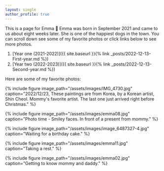 ```yaml
---
layout: single
author_profile: true
---
```


This is a page for Emma :feet:  Emma was born in September 2021 and came to us about eight weeks later. 
She is one of the happiest dogs in the town. You can scroll down see some of my favorite photos or click links below to see more photos.

1. [Year one (2021-2022)]({{ site.baseurl }}{% link _posts/2022-12-13-First-year.md %})
2. [Year two (2022-2023)]({{ site.baseurl }}{% link _posts/2022-12-13-Second-year.md %})

Here are some of my favorite photos:

{% include figure image_path="/assets/images/IMG_4730.jpg" caption="2022/12/23, These paintings are from Korea, by a Korean artist, Shin Cheol. Mommy's favorite artist. The last one just arrived right before Christmas." %}

<!-- {% include figure image_path="/assets/images/IMG_4686.jpg" caption="2022/12/22, New pictures arrived!" %}  -->

<!-- {% include figure image_path="/assets/images/image_123927839.jpg" caption="2022/12/21, Taking a rest - too cold to be outside." %}  -->

<!-- {% include figure image_path="/assets/images/IMG_4630.jpg" caption="2022/12/19, Working hard." %}  -->

<!-- {% include figure image_path="/assets/images/IMG_4618_b.jpg" caption="2022/12/19, Walking at night." %}  -->


<!-- {% include figure image_path="/assets/images/emma05.jpg" caption="2022/11/6, Is this mine?" %} -->

<!-- {% include figure image_path="/assets/images/image_6483441.JPG" caption="2022/10/28, Holloween time." %} -->

{% include figure image_path="/assets/images/emma08.jpg" caption="Photo time - Smiley faces. In front of a present from mommy." %}
<!-- 2022/10/26,  -->

<!-- {% include figure image_path="/assets/images/emma12.jpg" caption="2022/10/22, Fall!" %} -->

<!-- {% include figure image_path="/assets/images/image_6487327-5.JPG" caption="2022/10/8, Just about to go for a walk." %} -->

<!-- {% include figure image_path="/assets/images/emma10.jpg" caption="2022/9/30, Birthday party!" %} -->

{% include figure image_path="/assets/images/image_6487327-4.jpg" caption="Waiting for a birthday cake." %}
<!-- 2022/9/30, -->

<!-- {% include figure image_path="/assets/images/emma04.jpg" caption="2022/8/20, After the first swim." %} -->

<!-- {% include figure image_path="/assets/images/image_6487327-2.JPG" caption="Drying Emma's treats. Can't wait." %} -->

<!-- {% include figure image_path="/assets/images/image_6487327.JPG" caption="I am not ready to get out of bed. " %} -->

{% include figure image_path="/assets/images/emma11.jpg" caption="Taking a rest." %}
<!-- 2022/4/28,  -->

<!-- {% include figure image_path="/assets/images/emma09.jpg" caption="2022/4/24, Excited to be outside." %} -->

<!-- {% include figure image_path="/assets/images/emma07b.jpg" caption="xxx" %} -->

<!-- {% include figure image_path="/assets/images/emma06.jpg" caption="2022/11/26, These paintings are from Korea, by a Korean artist, Cheol Shin." %} -->

<!-- {% include figure image_path="/assets/images/emma14.jpg" caption="2022/2/8, Can't work ... too sleepy." %} -->

{% include figure image_path="/assets/images/emma02.jpg" caption="Getting to know mommy and daddy." %}
<!-- 2021/11/14,  -->

<!-- {% include figure image_path="/assets/images/emma01.jpg" caption="2021/11/13, First Day." %} -->
